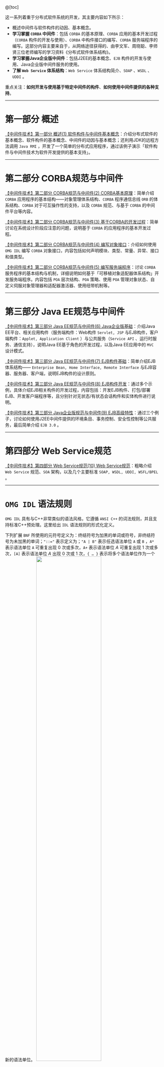 @[toc]


这一系列着重于分布式软件系统的开发，其主要内容如下所示：
- 概述中间件与软件构件的动因、基本概念。
- **学习掌握 `CORBA` 中间件**：包括 `CORBA` 的基本原理、`CORBA` 应用的基本开发过程（`CORBA` 构件的开发与使用）、`CORBA` 中构件接口的编写、`CORBA` 服务端程序的编写。这部分内容主要来自于，从网络途径获得的、由李文军、周晓聪、李师贤三位老师编写的学习资料《分布式软件体系结构》。
- **学习掌握Java企业版中间件**：包括J2EE的基本概念、`EJB` 构件的开发与使用、Java企业版中间件服务的使用。
- **了解 `Web Service` 体系结构**：`Web Service` 体系结构简介、`SOAP` 、`WSDL` 、`UDDI` 。

重点关注：**如何开发与使用基于特定中间件的构件**、**如何使用中间件提供的各种支持**。
 
---
# 第一部分 概述
[【中间件技术】第一部分 概述(1) 软件构件与中间件基本概念](https://memcpy0.blog.csdn.net/article/details/122645156)：介绍分布式软件的基本概念、软件构件的基本概念、中间件的动因与基本概念；还利用JDK的远程方法调用 `Java RMI` ，开发了一个简单的分布式应用程序，通过该例子演示「软件构件与中间件技术为软件开发提供的基本支持」。

---
# 第二部分 CORBA规范与中间件

[【中间件技术】第二部分 CORBA规范与中间件(2)  CORBA基本原理](https://memcpy0.blog.csdn.net/article/details/122593007)：简单介绍 `CORBA` 应用程序的基本结构——对象管理体系结构、`CORBA` 程序通信总线 `ORB` 的体系结构、`CORBA` 对于可互操作性的支持，以及 `CORBA` 规范、与基于 `CORBA` 的中间件平台等内容。

[【中间件技术】第二部分 CORBA规范与中间件(3) 基于CORBA的开发过程](https://memcpy0.blog.csdn.net/article/details/122645195)：简单讨论在系统设计阶段应注意的问题，说明基于 `CORBA` 的应用程序的基本开发过程。

[【中间件技术】第二部分 CORBA规范与中间件(4) 编写对象接口](https://editor.csdn.net/md?articleId=122645257)：介绍如何使用 `OMG IDL` 编写 `CORBA` 对象接口，内容包括如何声明模块、类型、常量、异常、接口和值类型。

[【中间件技术】第二部分 CORBA规范与中间件(5) 编写服务端程序](https://memcpy0.blog.csdn.net/article/details/122645292)：讨论 `CORBA` 服务程序的基本结构与机制，详细说明如何基于「可移植对象适配器体系结构」开发服务端程序。内容包括 `POA` 层次结构、`POA` 策略、使用 `POA` 管理对象状态、自定义伺服对象管理器和适配器激活器、使用纽带机制等。

---
# 第三部分 Java EE规范与中间件

[【中间件技术】第三部分 Java EE规范与中间件(6) Java企业版基础](https://memcpy0.blog.csdn.net/article/details/122645314)：介绍Java EE平台、相关应用构件（服务端构件：Web构件 `Servlet, JSP` 与EJB构件，客户端构件：`Applet, Application Client` ）与公共服务（`Service API` 、运行时服务、通信支持），说明Java EE基于角色的开发过程，以及Java EE应用中的 `MVC` 设计模式。

[【中间件技术】第三部分 Java EE规范与中间件(7) EJB构件基础](https://memcpy0.blog.csdn.net/article/details/122645346)：简单介绍EJB体系结构—— `Enterprise Bean, Home Interface, Remote Interface` 与EJB容器、服务器、客户端，说明EJB构件的设计原则。

[【中间件技术】第三部分 Java EE规范与中间件(8) EJB构件开发](https://memcpy0.blog.csdn.net/article/details/122645378)：通过多个示例，具体介绍EJB相关构件的开发过程，内容包括：开发EJB构件、打包/部署EJB、开发客户端程序等，且分别针对无状态/有状态会话构件和实体构件进行说明。

[【中间件技术】第三部分 Java企业版规范与中间件(9) EJB高级特性](https://memcpy0.blog.csdn.net/article/details/122645406)：通过三个例子，讨论如何使用J2EE中间件提供的环境条目、事务控制、安全性控制等公共服务，最后简单介绍 `EJB 3.0` 。

---
# 第四部分 Web Service规范

[【中间件技术】第四部分 Web Service规范(10) Web Service规范](https://memcpy0.blog.csdn.net/article/details/122645432)：粗略介绍 `Web Service` 规范、`SOA` 架构，以及几个主要标准 `SOAP, WSDL, UDDI, WSFL/BPEL` 。

---
# `OMG IDL` 语法规则
`OMG IDL` 具有与C++非常类似的语法风格，它遵循 `ANSI C++` 的词法规则，并且支持标准C++预处理。这里给出 `IDL` 语法规则的形式化定义。

下列扩展 `BNF` 所使用的元符号定义为：终结符号为加黑的单词或符号，非终结符号为未加黑的单词；`"::="` 表示定义为；`"A | B"` 表示任选语法单位 `A` 或 `B` ，`A*` 表示语法单位 `A` 可重复出现 $0$ 次或多次，`A+` 表示语法单位 $A$ 可重复出现 $1$ 次或多次，`[A]` 表示语法单位 $A$ 出现 $0$ 次或 $1$ 次，`{ … }` 表示将多个语法单位作为一个新的语法单位。
 <img src="https://img-blog.csdnimg.cn/2b2cb06d79ea423d8c81458116898994.png" width="65%"> <img src="https://img-blog.csdnimg.cn/4a125ff5a49d4baeacb636b6eccf86f2.png" width="66%"><img src="https://img-blog.csdnimg.cn/6cd3f5710ea0452e854698885b1db96a.png" width="64%">

